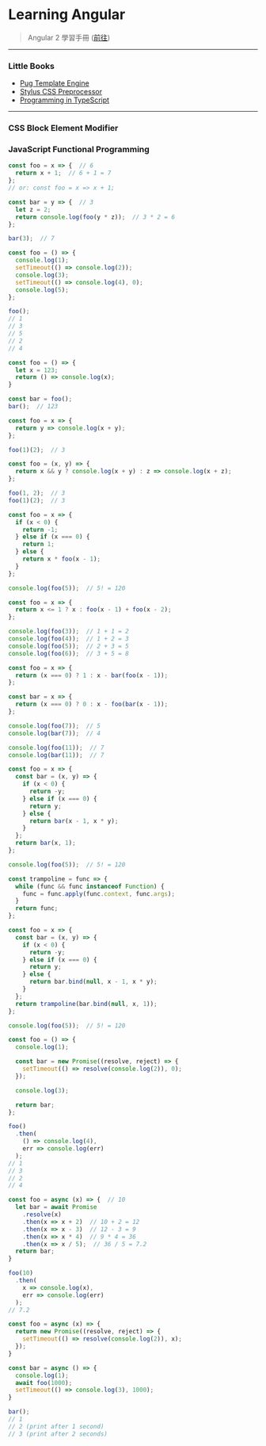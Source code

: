 # Learning Angular

> Angular 2 學習手冊 ([前往](https://github.com/Shyam-Chen/JavaScript-GO/blob/master/professional-angular/README.md))

***

### Little Books
* [Pug Template Engine](https://github.com/Shyam-Chen/Technical-Manual/blob/master/practical-pug.md)
* [Stylus CSS Preprocessor](https://github.com/Shyam-Chen/Technical-Manual/blob/master/practical-stylus.md)
* [Programming in TypeScript](https://github.com/Shyam-Chen/Technical-Manual/blob/master/programming-in-typescript.md)

***

### CSS Block Element Modifier

### JavaScript Functional Programming

```js
const foo = x => {  // 6
  return x + 1;  // 6 + 1 = 7
};
// or: const foo = x => x + 1;

const bar = y => {  // 3
  let z = 2;
  return console.log(foo(y * z));  // 3 * 2 = 6
};

bar(3);  // 7
```

```js
const foo = () => {
  console.log(1);
  setTimeout(() => console.log(2));
  console.log(3);
  setTimeout(() => console.log(4), 0);
  console.log(5);
};

foo();
// 1
// 3
// 5
// 2
// 4
```

```js
const foo = () => {
  let x = 123;
  return () => console.log(x);
}

const bar = foo();
bar();  // 123
```

```js
const foo = x => {
  return y => console.log(x + y);
};

foo(1)(2);  // 3
```

```js
const foo = (x, y) => {
  return x && y ? console.log(x + y) : z => console.log(x + z);
};

foo(1, 2);  // 3
foo(1)(2);  // 3
```

```js
const foo = x => {
  if (x < 0) {
    return -1;
  } else if (x === 0) {
    return 1;
  } else {
    return x * foo(x - 1);
  }
};

console.log(foo(5));  // 5! = 120
```

```js
const foo = x => {
  return x <= 1 ? x : foo(x - 1) + foo(x - 2);
};

console.log(foo(3));  // 1 + 1 = 2
console.log(foo(4));  // 1 + 2 = 3
console.log(foo(5));  // 2 + 3 = 5
console.log(foo(6));  // 3 + 5 = 8
```

```js
const foo = x => {
  return (x === 0) ? 1 : x - bar(foo(x - 1));
};

const bar = x => {
  return (x === 0) ? 0 : x - foo(bar(x - 1));
};

console.log(foo(7));  // 5
console.log(bar(7));  // 4

console.log(foo(11));  // 7
console.log(bar(11));  // 7
```

```js
const foo = x => {
  const bar = (x, y) => {
    if (x < 0) {
      return -y;
    } else if (x === 0) {
      return y;
    } else {
      return bar(x - 1, x * y);
    }
  };
  return bar(x, 1);
};

console.log(foo(5));  // 5! = 120
```

```js
const trampoline = func => {
  while (func && func instanceof Function) {
    func = func.apply(func.context, func.args);
  }
  return func;
};

const foo = x => {
  const bar = (x, y) => {
    if (x < 0) {
      return -y;
    } else if (x === 0) {
      return y;
    } else {
      return bar.bind(null, x - 1, x * y);
    }
  };
  return trampoline(bar.bind(null, x, 1));
};

console.log(foo(5));  // 5! = 120
```

```js
const foo = () => {
  console.log(1);

  const bar = new Promise((resolve, reject) => {
    setTimeout(() => resolve(console.log(2)), 0);
  });

  console.log(3);

  return bar;
};

foo()
  .then(
    () => console.log(4),
    err => console.log(err)
  );
// 1
// 3
// 2
// 4
```

```js
const foo = async (x) => {  // 10
  let bar = await Promise
    .resolve(x)
    .then(x => x + 2)  // 10 + 2 = 12
    .then(x => x - 3)  // 12 - 3 = 9
    .then(x => x * 4)  // 9 * 4 = 36
    .then(x => x / 5);  // 36 / 5 = 7.2
  return bar;
}

foo(10)
  .then(
    x => console.log(x),
    err => console.log(err)
  );
// 7.2
```

```js
const foo = async (x) => {  
  return new Promise((resolve, reject) => {
    setTimeout(() => resolve(console.log(2)), x);
  });
}

const bar = async () => {
  console.log(1);
  await foo(1000);
  setTimeout(() => console.log(3), 1000);
}

bar();
// 1
// 2 (print after 1 second)
// 3 (print after 2 seconds)
```
